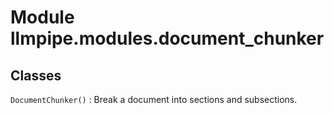 Module llmpipe.modules.document_chunker
=======================================

Classes
-------

`DocumentChunker()`
:   Break a document into sections and subsections.